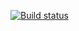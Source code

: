 [![Build status](https://ci.appveyor.com/api/projects/status/2yh1jag80bo1dimw?svg=true)](https://ci.appveyor.com/project/klim0909/trello)
